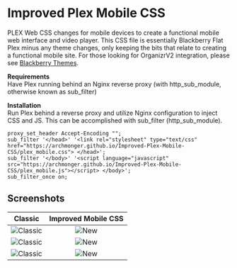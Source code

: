 # Improved Plex Mobile CSS
PLEX Web CSS changes for mobile devices to create a functional mobile web interface and video player. This CSS file is essentially Blackberry Flat Plex minus any theme changes, only keeping the bits that relate to creating a functional mobile site. For those looking for OrganizrV2 integration, please see [Blackberry Themes](https://github.com/Archmonger/Blackberry-Themes).

**Requirements**<br/>
Have Plex running behind an Nginx reverse proxy (with http_sub_module, otherwise known as sub_filter)

**Installation**<br/>
Run Plex behind a reverse proxy and utilize Nginx configuration to inject CSS and JS. This can be accomplished with sub_filter (http_sub_module).
```
proxy_set_header Accept-Encoding "";
sub_filter '</head>' '<link rel="stylesheet" type="text/css" href="https://archmonger.github.io/Improved-Plex-Mobile-CSS/plex_mobile.css"> </head>';
sub_filter '</body>' '<script language="javascript" src="https://archmonger.github.io/Improved-Plex-Mobile-CSS/plex_mobile.js"></script> </body>';
sub_filter_once on;
```

## Screenshots
| Classic | Improved Mobile CSS |
|:---:|:---:|
| ![Classic](https://archmonger.github.io/Improved-Plex-Mobile-CSS/screenshots/classic_1.png)  | ![New](https://archmonger.github.io/Improved-Plex-Mobile-CSS/screenshots/new_1.png) |
| ![Classic](https://archmonger.github.io/Improved-Plex-Mobile-CSS/screenshots/classic_2.png)  | ![New](https://archmonger.github.io/Improved-Plex-Mobile-CSS/screenshots/new_2.png) |
| ![Classic](https://archmonger.github.io/Improved-Plex-Mobile-CSS/screenshots/classic_3.png)  | ![New](https://archmonger.github.io/Improved-Plex-Mobile-CSS/screenshots/new_3.png) |
